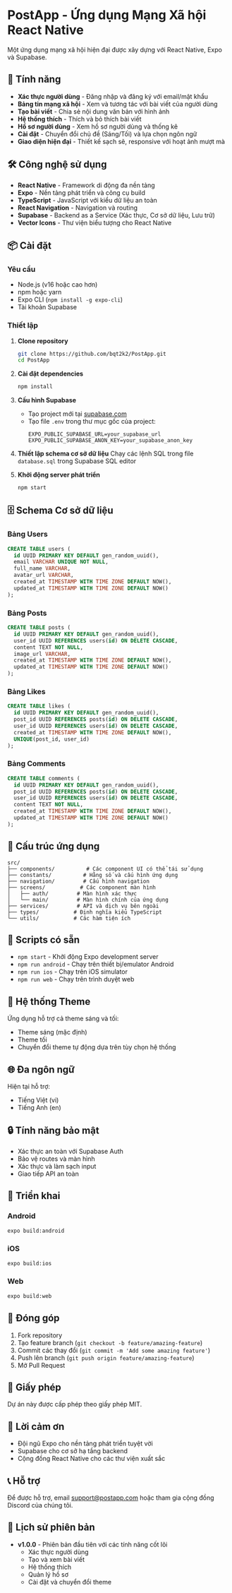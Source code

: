 # PostApp - Ứng dụng Mạng Xã hội React Native

Một ứng dụng mạng xã hội hiện đại được xây dựng với React Native, Expo và Supabase.

## 🚀 Tính năng

- **Xác thực người dùng** - Đăng nhập và đăng ký với email/mật khẩu
- **Bảng tin mạng xã hội** - Xem và tương tác với bài viết của người dùng
- **Tạo bài viết** - Chia sẻ nội dung văn bản với hình ảnh
- **Hệ thống thích** - Thích và bỏ thích bài viết
- **Hồ sơ người dùng** - Xem hồ sơ người dùng và thống kê
- **Cài đặt** - Chuyển đổi chủ đề (Sáng/Tối) và lựa chọn ngôn ngữ
- **Giao diện hiện đại** - Thiết kế sạch sẽ, responsive với hoạt ảnh mượt mà

## 🛠️ Công nghệ sử dụng

- **React Native** - Framework di động đa nền tảng
- **Expo** - Nền tảng phát triển và công cụ build
- **TypeScript** - JavaScript với kiểu dữ liệu an toàn
- **React Navigation** - Navigation và routing
- **Supabase** - Backend as a Service (Xác thực, Cơ sở dữ liệu, Lưu trữ)
- **Vector Icons** - Thư viện biểu tượng cho React Native

## 📦 Cài đặt

### Yêu cầu

- Node.js (v16 hoặc cao hơn)
- npm hoặc yarn
- Expo CLI (`npm install -g expo-cli`)
- Tài khoản Supabase

### Thiết lập

1. **Clone repository**

   ```bash
   git clone https://github.com/bqt2k2/PostApp.git
   cd PostApp
   ```

2. **Cài đặt dependencies**

   ```bash
   npm install
   ```

3. **Cấu hình Supabase**

   - Tạo project mới tại [supabase.com](https://supabase.com)
   - Tạo file `.env` trong thư mục gốc của project:
     ```
     EXPO_PUBLIC_SUPABASE_URL=your_supabase_url
     EXPO_PUBLIC_SUPABASE_ANON_KEY=your_supabase_anon_key
     ```

4. **Thiết lập schema cơ sở dữ liệu**
   Chạy các lệnh SQL trong file `database.sql` trong Supabase SQL editor

5. **Khởi động server phát triển**
   ```bash
   npm start
   ```

## 🗄️ Schema Cơ sở dữ liệu

### Bảng Users

```sql
CREATE TABLE users (
  id UUID PRIMARY KEY DEFAULT gen_random_uuid(),
  email VARCHAR UNIQUE NOT NULL,
  full_name VARCHAR,
  avatar_url VARCHAR,
  created_at TIMESTAMP WITH TIME ZONE DEFAULT NOW(),
  updated_at TIMESTAMP WITH TIME ZONE DEFAULT NOW()
);
```

### Bảng Posts

```sql
CREATE TABLE posts (
  id UUID PRIMARY KEY DEFAULT gen_random_uuid(),
  user_id UUID REFERENCES users(id) ON DELETE CASCADE,
  content TEXT NOT NULL,
  image_url VARCHAR,
  created_at TIMESTAMP WITH TIME ZONE DEFAULT NOW(),
  updated_at TIMESTAMP WITH TIME ZONE DEFAULT NOW()
);
```

### Bảng Likes

```sql
CREATE TABLE likes (
  id UUID PRIMARY KEY DEFAULT gen_random_uuid(),
  post_id UUID REFERENCES posts(id) ON DELETE CASCADE,
  user_id UUID REFERENCES users(id) ON DELETE CASCADE,
  created_at TIMESTAMP WITH TIME ZONE DEFAULT NOW(),
  UNIQUE(post_id, user_id)
);
```

### Bảng Comments

```sql
CREATE TABLE comments (
  id UUID PRIMARY KEY DEFAULT gen_random_uuid(),
  post_id UUID REFERENCES posts(id) ON DELETE CASCADE,
  user_id UUID REFERENCES users(id) ON DELETE CASCADE,
  content TEXT NOT NULL,
  created_at TIMESTAMP WITH TIME ZONE DEFAULT NOW(),
  updated_at TIMESTAMP WITH TIME ZONE DEFAULT NOW()
);
```

## 📱 Cấu trúc ứng dụng

```
src/
├── components/          # Các component UI có thể tái sử dụng
├── constants/          # Hằng số và cấu hình ứng dụng
├── navigation/         # Cấu hình navigation
├── screens/           # Các component màn hình
│   ├── auth/         # Màn hình xác thực
│   └── main/         # Màn hình chính của ứng dụng
├── services/         # API và dịch vụ bên ngoài
├── types/           # Định nghĩa kiểu TypeScript
└── utils/           # Các hàm tiện ích
```

## 🔧 Scripts có sẵn

- `npm start` - Khởi động Expo development server
- `npm run android` - Chạy trên thiết bị/emulator Android
- `npm run ios` - Chạy trên iOS simulator
- `npm run web` - Chạy trên trình duyệt web

## 🎨 Hệ thống Theme

Ứng dụng hỗ trợ cả theme sáng và tối:

- Theme sáng (mặc định)
- Theme tối
- Chuyển đổi theme tự động dựa trên tùy chọn hệ thống

## 🌐 Đa ngôn ngữ

Hiện tại hỗ trợ:

- Tiếng Việt (vi)
- Tiếng Anh (en)

## 🔒 Tính năng bảo mật

- Xác thực an toàn với Supabase Auth
- Bảo vệ routes và màn hình
- Xác thực và làm sạch input
- Giao tiếp API an toàn

## 🚀 Triển khai

### Android

```bash
expo build:android
```

### iOS

```bash
expo build:ios
```

### Web

```bash
expo build:web
```

## 📝 Đóng góp

1. Fork repository
2. Tạo feature branch (`git checkout -b feature/amazing-feature`)
3. Commit các thay đổi (`git commit -m 'Add some amazing feature'`)
4. Push lên branch (`git push origin feature/amazing-feature`)
5. Mở Pull Request

## 📄 Giấy phép

Dự án này được cấp phép theo giấy phép MIT.

## 🙏 Lời cảm ơn

- Đội ngũ Expo cho nền tảng phát triển tuyệt vời
- Supabase cho cơ sở hạ tầng backend
- Cộng đồng React Native cho các thư viện xuất sắc

## 📞 Hỗ trợ

Để được hỗ trợ, email support@postapp.com hoặc tham gia cộng đồng Discord của chúng tôi.

## 🔄 Lịch sử phiên bản

- **v1.0.0** - Phiên bản đầu tiên với các tính năng cốt lõi
  - Xác thực người dùng
  - Tạo và xem bài viết
  - Hệ thống thích
  - Quản lý hồ sơ
  - Cài đặt và chuyển đổi theme
